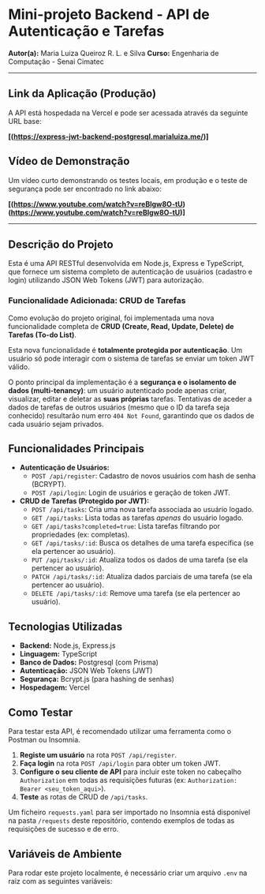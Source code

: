 # Mini-projeto Backend - API de Autenticação e Tarefas

**Autor(a):** Maria Luiza Queiroz R. L. e Silva
**Curso:** Engenharia de Computação - Senai Cimatec

---

## Link da Aplicação (Produção)

A API está hospedada na Vercel e pode ser acessada através da seguinte URL base:

**[(https://express-jwt-backend-postgresql.marialuiza.me/)]**

## Vídeo de Demonstração

Um vídeo curto demonstrando os testes locais, em produção e o teste de segurança pode ser encontrado no link abaixo:

**[(https://www.youtube.com/watch?v=reBlgw8O-tU)(https://www.youtube.com/watch?v=reBlgw8O-tU)]**

---

## Descrição do Projeto

Esta é uma API RESTful desenvolvida em Node.js, Express e TypeScript, que fornece um sistema completo de autenticação de usuários (cadastro e login) utilizando JSON Web Tokens (JWT) para autorização.

### Funcionalidade Adicionada: CRUD de Tarefas

Como evolução do projeto original, foi implementada uma nova funcionalidade completa de **CRUD (Create, Read, Update, Delete) de Tarefas (To-do List)**.

Esta nova funcionalidade é **totalmente protegida por autenticação**. Um usuário só pode interagir com o sistema de tarefas se enviar um token JWT válido.

O ponto principal da implementação é a **segurança e o isolamento de dados (multi-tenancy)**: um usuário autenticado pode apenas criar, visualizar, editar e deletar as **suas próprias** tarefas. Tentativas de aceder a dados de tarefas de outros usuários (mesmo que o ID da tarefa seja conhecido) resultarão num erro `404 Not Found`, garantindo que os dados de cada usuário sejam privados.

## Funcionalidades Principais

* **Autenticação de Usuários:**
    * `POST /api/register`: Cadastro de novos usuários com hash de senha (BCRYPT).
    * `POST /api/login`: Login de usuários e geração de token JWT.
* **CRUD de Tarefas (Protegido por JWT):**
    * `POST /api/tasks`: Cria uma nova tarefa associada ao usuário logado.
    * `GET /api/tasks`: Lista todas as tarefas *apenas* do usuário logado.
    * `GET /api/tasks?completed=true`: Lista tarefas filtrando por propriedades (ex: completas).
    * `GET /api/tasks/:id`: Busca os detalhes de uma tarefa específica (se ela pertencer ao usuário).
    * `PUT /api/tasks/:id`: Atualiza todos os dados de uma tarefa (se ela pertencer ao usuário).
    * `PATCH /api/tasks/:id`: Atualiza dados parciais de uma tarefa (se ela pertencer ao usuário).
    * `DELETE /api/tasks/:id`: Remove uma tarefa (se ela pertencer ao usuário).

## Tecnologias Utilizadas

* **Backend:** Node.js, Express.js
* **Linguagem:** TypeScript
* **Banco de Dados:** Postgresql (com Prisma)
* **Autenticação:** JSON Web Tokens (JWT)
* **Segurança:** Bcrypt.js (para hashing de senhas)
* **Hospedagem:** Vercel

## Como Testar

Para testar esta API, é recomendado utilizar uma ferramenta como o Postman ou Insomnia.

1.  **Registe um usuário** na rota `POST /api/register`.
2.  **Faça login** na rota `POST /api/login` para obter um token JWT.
3.  **Configure o seu cliente de API** para incluir este token no cabeçalho `Authorization` em todas as requisições futuras (ex: `Authorization: Bearer <seu_token_aqui>`).
4.  **Teste** as rotas de CRUD de `/api/tasks`.

Um ficheiro `requests.yaml` para ser importado no Insomnia está disponível na pasta `/requests` deste repositório, contendo exemplos de todas as requisições de sucesso e de erro.

## Variáveis de Ambiente

Para rodar este projeto localmente, é necessário criar um arquivo `.env` na raiz com as seguintes variáveis:
